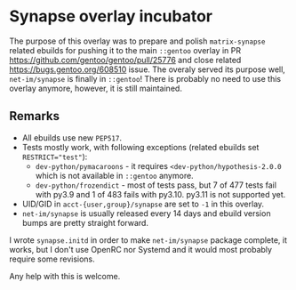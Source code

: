 # Synapse overlay incubator

The purpose of this overlay was to prepare and polish `matrix-synapse` related ebuilds for pushing it to the main `::gentoo` overlay in PR https://github.com/gentoo/gentoo/pull/25776 and close related https://bugs.gentoo.org/608510 issue. The overaly served its purpose well, `net-im/synapse` is finally in `::gentoo`! There is probably no need to use this overlay anymore, however, it is still maintained.

## Remarks

- All ebuilds use new `PEP517`.
- Tests mostly work, with following exceptions (related ebuilds set `RESTRICT="test"`):
	- `dev-python/pymacaroons` - it requires `<dev-python/hypothesis-2.0.0` which is not available in `::gentoo` anymore.
	- `dev-python/frozendict` - most of tests pass, but 7 of 477 tests fail with py3.9 and 1 of 483 fails with py3.10. py3.11 is not supported yet.
- UID/GID in `acct-{user,group}/synapse` are set to `-1` in this overlay.
- `net-im/synapse` is usually released every 14 days and ebuild version bumps are pretty straight forward.

I wrote `synapse.initd` in order to make `net-im/synapse` package complete, it works, but I don't use OpenRC nor Systemd and it would most probably require some revisions.

Any help with this is welcome.

